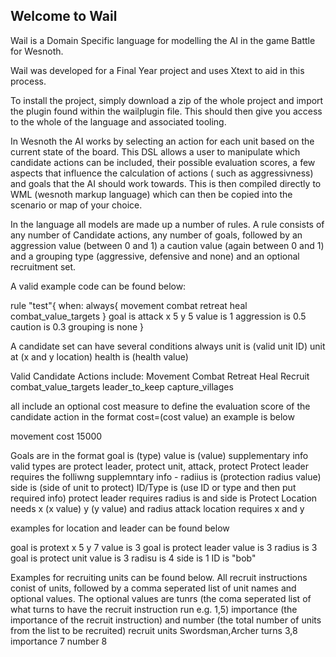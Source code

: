 ## Welcome to Wail

Wail is a Domain Specific language for modelling the AI in the game Battle for Wesnoth.

Wail was developed for a Final Year project and uses Xtext to aid in this process.

To install the project, simply download a zip of the whole project and import the plugin found within the wailplugin file. This should then give you access to the whole of the language and associated tooling.

In Wesnoth the AI works by selecting an action for each unit based on the current state of the board. This DSL allows a user to manipulate which candidate actions can be included, their possible evaluation scores, a few aspects that influence the calculation of actions ( such as aggressivness) and goals that the AI should work towards. This is then compiled directly to WML (wesnoth markup language) which can then be copied into the scenario or map of your choice.

In the language all models are made up a number of rules. A rule consists of any number of Candidate actions, any number of goals, followed by an aggression value (between 0 and 1) a caution value (again between 0 and 1) and a grouping type (aggressive, defensive and none) and an optional recruitment set. 

A valid example code can be found below:

rule "test"{
	when: always{
		movement
		combat
		retreat
		heal
		combat_value_targets
	}
	goal is attack x 5 y 5 value is 1
	aggression is 0.5
	caution is 0.3
	grouping is none
}

A candidate set can have several conditions
  always
  unit is (valid unit ID)
  unit at (x and y location)
  health is (health value)

Valid Candidate Actions include:
  Movement
  Combat
  Retreat
  Heal
  Recruit
  combat_value_targets
  leader_to_keep
  capture_villages
 
 all include an optional cost measure to define the evaluation score of the candidate action in the format cost=(cost value) an example is below
  
 movement cost 15000
 
 Goals are in the format
 goal is (type) value is (value) supplementary info
 valid types are protect leader, protect unit, attack, protect
 Protect leader requires the folliwng supplemntary info - radiius is (protection radius value) side is (side of unit to protect) ID/Type is (use ID or type and then put required info)
 protect leader requires radius is and side is 
 Protect Location needs x (x value) y (y value) and radius
 attack location requires x and y
 
 examples for location and leader can be found below
 
 goal is protext x 5 y 7 value is 3
 goal is protect leader value is 3 radius is 3
 goal is protect unit value is 3 radisu is 4 side is 1 ID is "bob"
 
 Examples for recruiting units can be found below. All recruit instructions conist of units, followed by a comma seperated list of unit names and optional values. The optional values are tunrs (the coma seperated list of what turns to have the recruit instruction run e.g. 1,5) importance (the importance of the recruit instruction) and number (the total number of units from the list to be recruited)
 recruit units Swordsman,Archer turns 3,8 importance 7 number 8
 
